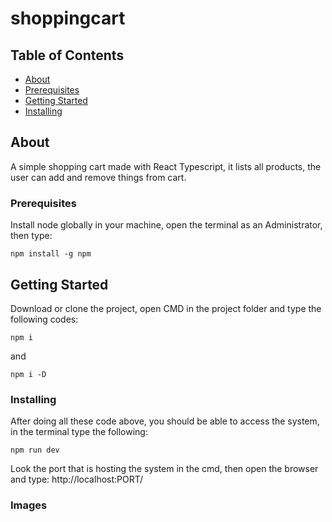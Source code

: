 # shoppingcart

## Table of Contents

- [About](#about)
- [Prerequisites](#prerequisites)
- [Getting Started](#getting_started)
- [Installing](#installing)

## About <a name = "about"></a>

A simple shopping cart made with React Typescript, it lists all products, the user can add and remove things from cart. 

### Prerequisites <a name = "prerequisites"></a>

Install node globally in your machine, open the terminal as an Administrator, then type:

```
npm install -g npm
```

## Getting Started <a name = "getting_started"></a>

Download or clone the project, open CMD in the project folder and type the following codes:

```
npm i
```

and

```
npm i -D
```


### Installing <a name = "installing"></a>

After doing all these code above, you should be able to access the system, in the terminal type the following:

```
npm run dev
```

Look the port that is hosting the system in the cmd, then open the browser and type: http://localhost:PORT/



### Images 




